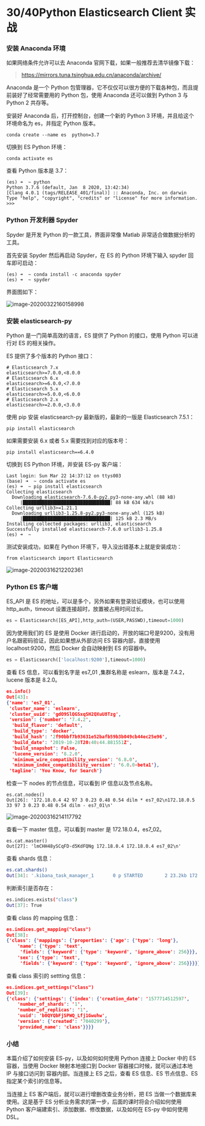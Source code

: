 # 30/40Python Elasticsearch Client 实战

### 安装 Anaconda 环境

如果网络条件允许可以去 Anaconda 官网下载，如果一般推荐去清华镜像下载：

> https://mirrors.tuna.tsinghua.edu.cn/anaconda/archive/

Anaconda 是一个 Python 包管理器，它不仅仅可以很方便的下载各种包，而且提前装好了经常需要用的 Python 包，使用 Anaconda 还可以做到 Python 3 与 Python 2 共存等。

安装好 Anaconda 后，打开控制台，创建一个新的 Python 3 环境，并且给这个环境命名为 es，并指定 Python 版本。

```shell
conda create --name es  python=3.7
```

切换到 ES Python 环境：

```shell
conda activate es
```

查看 Python 版本是 3.7：

```shell
(es) ➜  ~ python
Python 3.7.6 (default, Jan  8 2020, 13:42:34)
[Clang 4.0.1 (tags/RELEASE_401/final)] :: Anaconda, Inc. on darwin
Type "help", "copyright", "credits" or "license" for more information.
>>>
```

### Python 开发利器 Spyder

Spyder 是开发 Python 的一款工具，界面非常像 Matlab 非常适合做数据分析的工具。

首先安装 Spyder 然后再启动 Spyder，在 ES 的 Python 环境下输入 spyder 回车即可启动：

```shell
(es) ➜  ~ conda install -c anaconda spyder
(es) ➜  ~ spyder
```

界面图如下：

![image-20200322160158998](https://images.gitbook.cn/2020-04-07-063309.png)

### 安装 elasticsearch-py

Python 是一门简单高效的语言，ES 提供了 Python 的接口，使用 Python 可以进行对 ES 的相关操作。

ES 提供了多个版本的 Python 接口：

```shell
# Elasticsearch 7.x
elasticsearch>=7.0.0,<8.0.0
# Elasticsearch 6.x
elasticsearch>=6.0.0,<7.0.0
# Elasticsearch 5.x
elasticsearch>=5.0.0,<6.0.0
# Elasticsearch 2.x
elasticsearch>=2.0.0,<3.0.0
```

使用 pip 安装 elasticsearch-py 最新版的，最新的一版是 Elasticsearch 7.5.1：

```shell
pip install elasticsearch
```

如果需要安装 6.x 或者 5.x 需要找到对应的版本号：

```shell
pip install elasticsearch==6.4.0
```

切换到 ES Python 环境，并安装 ES-py 客户端：

```shell
Last login: Sun Mar 22 14:37:12 on ttys003
(base) ➜  ~ conda activate es
(es) ➜  ~ pip install elasticsearch
Collecting elasticsearch
  Downloading elasticsearch-7.6.0-py2.py3-none-any.whl (88 kB)
     |████████████████████████████████| 88 kB 634 kB/s
Collecting urllib3>=1.21.1
  Downloading urllib3-1.25.8-py2.py3-none-any.whl (125 kB)
     |████████████████████████████████| 125 kB 2.3 MB/s
Installing collected packages: urllib3, elasticsearch
Successfully installed elasticsearch-7.6.0 urllib3-1.25.8
(es) ➜  ~
```

测试安装成功，如果在 Python 环境下，导入没出错基本上就是安装成功：

```bash
from elasticsearch import Elasticsearch
```

![image-20200316212202361](https://images.gitbook.cn/2020-04-07-063310.png)

### Python ES 客户端

ES_API 是 ES 的地址，可以是多个，另外如果有登录验证模块，也可以使用 http_auth，timeout 设置连接超时，放置被占用时间过长。

```python
es = Elasticsearch([ES_API],http_auth=(USER,PASSWD),timeout=1000)
```

因为使用我们的 ES 是使用 Docker 进行启动的，开放的端口号是9200，没有用户名跟密码验证，因此如果想从外部访问 ES 容器内部，直接使用 localhost:9200，然后 Docker 会自动映射到 ES 的容器中。

```python
es = Elasticsearch(['localhost:9200'],timeout=1000)
```

查看 ES 信息，可以看到名字是 es7_01 ,集群名称是 eslearn，版本是 7.4.2，lucene 版本是 8.2.0。

```json
es.info()
Out[43]: 
{'name': 'es7_01',
 'cluster_name': 'eslearn',
 'cluster_uuid': 'gdO9SlQGSxqSH2QXuU8Tzg',
 'version': {'number': '7.4.2',
  'build_flavor': 'default',
  'build_type': 'docker',
  'build_hash': '2f90bbf7b93631e52bafb59b3b049cb44ec25e96',
  'build_date': '2019-10-28T20:40:44.881551Z',
  'build_snapshot': False,
  'lucene_version': '8.2.0',
  'minimum_wire_compatibility_version': '6.8.0',
  'minimum_index_compatibility_version': '6.0.0-beta1'},
 'tagline': 'You Know, for Search'}
```

检查一下 nodes 的节点信息，可以看到 IP 信息以及节点名称。

```shell
es.cat.nodes()
Out[26]: '172.18.0.4 42 97 3 0.23 0.48 0.54 dilm * es7_02\n172.18.0.5 33 97 3 0.23 0.48 0.54 dilm - es7_01\n'
```

![image-20200316214117792](https://images.gitbook.cn/2020-04-07-063312.png)

查看一下 master 信息，可以看到 master 是 172.18.0.4，es7_02。

```shell
es.cat.master()
Out[27]: 'lmCHH48ySCqFD-d5KdFQNg 172.18.0.4 172.18.0.4 es7_02\n'
```

查看 shards 信息：

```bash
es.cat.shards()
Out[34]: '.kibana_task_manager_1       0 p STARTED        2 23.2kb 172.18.0.5 es7_01\n.kibana_task_manager_1       0 r STARTED        2 23.2kb 172.18.0.4 es7_02\nkibana_sample_data_flights   0 p STARTED    13059  6.3mb 172.18.0.5 es7_01\nkibana_sample_data_flights   0 r STARTED    13059  6.4mb 172.18.0.4 es7_02\n.apm-agent-configuration     0 r STARTED        0   283b 172.18.0.5 es7_01\n.apm-agent-configuration     0 p STARTED        0   283b 172.18.0.4 es7_02\nkibina_sample_learning_index 0 p STARTED        3  4.4kb 172.18.0.5 es7_01\nkibina_sample_learning_index 0 r STARTED        3  9.5kb 172.18.0.4 es7_02\nkibana_sample_data_ecommerce 0 p STARTED     4675  4.9mb 172.18.0.5 es7_01\nkibana_sample_data_ecommerce 0 r STARTED     4675  4.8mb 172.18.0.4 es7_02\nclass1                       1 r STARTED        1  4.3kb 172.18.0.5 es7_01\nclass1                       1 p STARTED        1  4.3kb 172.18.0.4 es7_02\nclass1                       0 r STARTED        0   283b 172.18.0.5 es7_01\nclass1                       0 p STARTED        0   283b 172.18.0.4 es7_02\nclass                        0 r STARTED        8 14.9kb 172.18.0.5 es7_01\nclass                        0 p STARTED        8 14.9kb 172.18.0.4 es7_02\nkibana_sample_data_logs      0 r STARTED    14074 11.3mb 172.18.0.5 es7_01\nkibana_sample_data_logs      0 p STARTED    14074 11.4mb 172.18.0.4 es7_02\nclass2                       0 r STARTED        0   283b 172.18.0.5 es7_01\nclass2                       0 p STARTED        0   283b 172.18.0.4 es7_02\nclass2                       0 r UNASSIGNED                         \n.kibana_1                    0 p STARTED      175    1mb 172.18.0.5 es7_01\n.kibana_1                    0 r STARTED      175    1mb 172.18.0.4 es7_02\nstudent                      0 p STARTED        1  4.3kb 172.18.0.5 es7_01\nstudent                      0 r STARTED        1  4.3kb 172.18.0.4 es7_02\n'
```

判断索引是否存在：

```bash
es.indices.exists("class")
Out[37]: True
```

查看 class 的 mapping 信息：

```json
es.indices.get_mapping("class")
Out[38]: 
{'class': {'mappings': {'properties': {'age': {'type': 'long'},
    'name': {'type': 'text',
     'fields': {'keyword': {'type': 'keyword', 'ignore_above': 256}}},
    'sex': {'type': 'text',
     'fields': {'keyword': {'type': 'keyword', 'ignore_above': 256}}}}}}}
```

查看 class 索引的 settting 信息：

```json
es.indices.get_settings("class")
Out[39]: 
{'class': {'settings': {'index': {'creation_date': '1577714512597',
    'number_of_shards': '1',
    'number_of_replicas': '1',
    'uuid': 'b0QYQbFjSPWQ_Lfj1Gwuhw',
    'version': {'created': '7040299'},
    'provided_name': 'class'}}}}
```

### 小结

本篇介绍了如何安装 ES-py，以及如何如何使用 Python 连接上 Docker 中的 ES 容器，当使用 Docker 映射本地接口到 Docker 容器接口时候，就可以通过本地 IP 与接口访问到 容器内部。当连接上 ES 之后，查看 ES 信息、ES 节点信息、ES 指定某个索引的信息等。

当连接上 ES 客户端后，就可以进行增删改查业务分析，把 ES 当做一个数据库来使用。这是基于 ES 分析业务需求的第一步，后面的课时将会介绍如何使用 Python 客户端建索引、添加数据、修改数据，以及如何在 ES-py 中如何使用 DSL。
